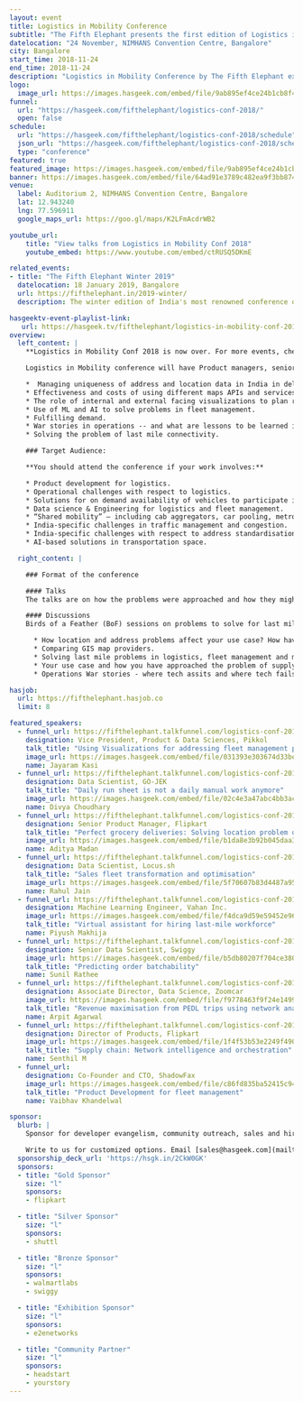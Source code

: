 ```yaml
---
layout: event
title: Logistics in Mobility Conference
subtitle: "The Fifth Elephant presents the first edition of Logistics in Mobility Conference"
datelocation: "24 November, NIMHANS Convention Centre, Bangalore"
city: Bangalore
start_time: 2018-11-24
end_time: 2018-11-24
description: "Logistics in Mobility Conference by The Fifth Elephant explores the domain and landscape of Logisitcs and supply chain management."
logo:
  image_url: https://images.hasgeek.com/embed/file/9ab895ef4ce24b1cb8f43f8b20619593
funnel:
  url: "https://hasgeek.com/fifthelephant/logistics-conf-2018/"
  open: false
schedule:
  url: "https://hasgeek.com/fifthelephant/logistics-conf-2018/schedule"
  json_url: "https://hasgeek.com/fifthelephant/logistics-conf-2018/schedule/json"
  type: "conference"
featured: true
featured_image: https://images.hasgeek.com/embed/file/9ab895ef4ce24b1cb8f43f8b20619593
banner: https://images.hasgeek.com/embed/file/64ad91e3789c482ea9f3bb87456545dd
venue:
  label: Auditorium 2, NIMHANS Convention Centre, Bangalore
  lat: 12.943240
  lng: 77.596911
  google_maps_url: https://goo.gl/maps/K2LFmAcdrWB2

youtube_url:
    title: "View talks from Logistics in Mobility Conf 2018"
    youtube_embed: https://www.youtube.com/embed/ctRUSQ5DKmE

related_events:
- title: "The Fifth Elephant Winter 2019"
  datelocation: 18 January 2019, Bangalore
  url: https://fifthelephant.in/2019-winter/
  description: The winter edition of India's most renowned conference on big data and data science.

hasgeektv-event-playlist-link:
   url: https://hasgeek.tv/fifthelephant/logistics-in-mobility-conf-2018
overview:
  left_content: |
    **Logistics in Mobility Conf 2018 is now over. For more events, check out [hasgeek.com](https://hasgeek.com). View all the talks on [HasGeek TV](https://hasgeek.tv/fifthelephant/logistics-in-mobility-conf-2018).**

    Logistics in Mobility conference will have Product managers, senior engineers and data scientists from different companies working in the domain of logistics and mobility. These experts and practitioners will talk about how they're approaching the following challenges:

    *  Managing uniqueness of address and location data in India in delivering goods.
    * Effectiveness and costs of using different maps APIs and services.
    * The role of internal and external facing visualizations to plan resources for logistics (and to prepare teams).
    * Use of ML and AI to solve problems in fleet management.
    * Fulfilling demand.
    * War stories in operations -- and what are lessons to be learned in the interplay of technological solutions and human intent and planning.
    * Solving the problem of last mile connectivity.

    ### Target Audience:

    **You should attend the conference if your work involves:**

    * Product development for logistics.
    * Operational challenges with respect to logistics.
    * Solutions for on demand availability of vehicles to participate in a ridesharing networks.
    * Data science & Engineering for logistics and fleet management.
    * “Shared mobility” – including cab aggregators, car pooling, metros, buses, shuttles, etc
    * India-specific challenges in traffic management and congestion.
    * India-specific challenges with respect to address standardisation.
    * AI-based solutions in transportation space.

  right_content: |

    ### Format of the conference

    #### Talks
    The talks are on how the problems were approached and how they might affect use-cases. The goal is to facilitate problem-solving and ideation, while also promoting conversations around technical architecture and solutions.

    #### Discussions
    Birds of a Feather (BoF) sessions on problems to solve for last mile connectivity, war stories in operations will help you think of product approaches and ideas for your business. These include:

      * How location and address problems affect your use case? How have you approached these problems?
      * Comparing GIS map providers.
      * Solving last mile problems in logistics, fleet management and mobility.
      * Your use case and how you have approached the problem of supply chain, warehousing and demand fulfillment?
      * Operations War stories - where tech assits and where tech fails.

hasjob:
  url: https://fifthelephant.hasjob.co
  limit: 8

featured_speakers:
  - funnel_url: https://fifthelephant.talkfunnel.com/logistics-conf-2018/3-using-visualizations-for-addressing-fleet-manageme
    designation: Vice President, Product & Data Sciences, Pikkol
    talk_title: "Using Visualizations for addressing fleet management problems"
    image_url: https://images.hasgeek.com/embed/file/031393e303674d33bee6620ae0f4718c
    name: Jayaram Kasi
  - funnel_url: https://fifthelephant.talkfunnel.com/logistics-conf-2018/8-daily-run-sheet-is-not-a-daily-manual-work-anymore
    designation: Data Scientist, GO-JEK
    talk_title: "Daily run sheet is not a daily manual work anymore"
    image_url: https://images.hasgeek.com/embed/file/02c4e3a47abc4bb3ac2f71ceca5b42fd
    name: Divya Choudhary
  - funnel_url: https://fifthelephant.talkfunnel.com/logistics-conf-2018/14-perfect-grocery-deliveries-solving-location-proble
    designation: Senior Product Manager, Flipkart
    talk_title: "Perfect grocery deliveries: Solving location problem of India"
    image_url: https://images.hasgeek.com/embed/file/b1da8e3b92b045daa3fcb19d8ffd3f01
    name: Aditya Madan
  - funnel_url: https://fifthelephant.talkfunnel.com/logistics-conf-2018/6-sales-fleet-transformation-and-optimisation
    designation: Data Scientist, Locus.sh
    talk_title: "Sales fleet transformation and optimisation"
    image_url: https://images.hasgeek.com/embed/file/5f70607b83d4487a9589d2b479fbfd74
    name: Rahul Jain
  - funnel_url: https://fifthelephant.talkfunnel.com/logistics-conf-2018/10-virtual-assistant-for-hiring-last-mile-workforce
    designation: Machine Learning Engineer, Vahan Inc.
    image_url: https://images.hasgeek.com/embed/file/f4dca9d59e59452e96837a4ab4dc040e
    talk_title: "Virtual assistant for hiring last-mile workforce"
    name: Piyush Makhija
  - funnel_url: https://fifthelephant.talkfunnel.com/logistics-conf-2018/13-predicting-order-batchability
    designation: Senior Data Scientist, Swiggy
    image_url: https://images.hasgeek.com/embed/file/b5db80207f704ce380117349aeaef6f7
    talk_title: "Predicting order batchability"
    name: Sunil Rathee
  - funnel_url: https://fifthelephant.talkfunnel.com/logistics-conf-2018/9-revenue-maximisation-from-pedl-trips-using-network
    designation: Associate Director, Data Science, Zoomcar
    image_url: https://images.hasgeek.com/embed/file/f9778463f9f24e1499ab2cb61a26b54e
    talk_title: "Revenue maximisation from PEDL trips using network analysis and geospatial mapping"
    name: Arpit Agarwal
  - funnel_url: https://fifthelephant.talkfunnel.com/logistics-conf-2018/15-supply-chain-network-intelligence-orchestration
    designation: Director of Products, Flipkart
    image_url: https://images.hasgeek.com/embed/file/1f4f53b53e2249f49043dbb5484ee067
    talk_title: "Supply chain: Network intelligence and orchestration"
    name: Senthil M
  - funnel_url:
    designation: Co-Founder and CTO, ShadowFax
    image_url: https://images.hasgeek.com/embed/file/c86fd835ba52415c9405c2e36c4cfd9e
    talk_title: "Product Development for fleet management"
    name: Vaibhav Khandelwal

sponsor:
  blurb: |
    Sponsor for developer evangelism, community outreach, sales and hiring.

    Write to us for customized options. Email [sales@hasgeek.com](mailto:sales@hasgeek.com) for more info.
  sponsorship_deck_url: 'https://hsgk.in/2CkW0GK'
  sponsors:
  - title: "Gold Sponsor"
    size: "l"
    sponsors:
    - flipkart

  - title: "Silver Sponsor"
    size: "l"
    sponsors:
    - shuttl

  - title: "Bronze Sponsor"
    size: "l"
    sponsors:
    - walmartlabs
    - swiggy

  - title: "Exhibition Sponsor"
    size: "l"
    sponsors:
    - e2enetworks

  - title: "Community Partner"
    size: "l"
    sponsors:
    - headstart
    - yourstory
---
```

